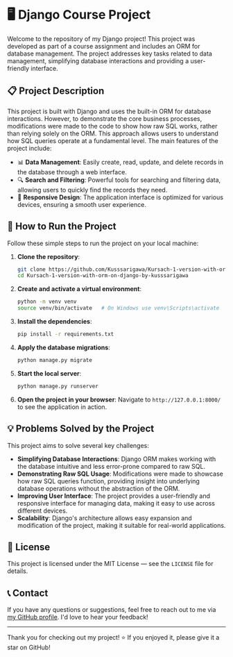 # 🖥️ Django Course Project

Welcome to the repository of my Django project! This project was developed as part of a course assignment and includes an ORM for database management. The project addresses key tasks related to data management, simplifying database interactions and providing a user-friendly interface.

## 📋 Project Description

This project is built with Django and uses the built-in ORM for database interactions. However, to demonstrate the core business processes, modifications were made to the code to show how raw SQL works, rather than relying solely on the ORM. This approach allows users to understand how SQL queries operate at a fundamental level. The main features of the project include:

- 📊 **Data Management**: Easily create, read, update, and delete records in the database through a web interface.
- 🔍 **Search and Filtering**: Powerful tools for searching and filtering data, allowing users to quickly find the records they need.
- 🎨 **Responsive Design**: The application interface is optimized for various devices, ensuring a smooth user experience.

## 🚀 How to Run the Project

Follow these simple steps to run the project on your local machine:

1. **Clone the repository**:
    ```bash
    git clone https://github.com/Kusssarigawa/Kursach-1-version-with-orm-on-django-by-kusssarigawa.git
    cd Kursach-1-version-with-orm-on-django-by-kusssarigawa
    ```

2. **Create and activate a virtual environment**:
    ```bash
    python -m venv venv
    source venv/bin/activate   # On Windows use venv\Scripts\activate
    ```

3. **Install the dependencies**:
    ```bash
    pip install -r requirements.txt
    ```

4. **Apply the database migrations**:
    ```bash
    python manage.py migrate
    ```

5. **Start the local server**:
    ```bash
    python manage.py runserver
    ```

6. **Open the project in your browser**:
    Navigate to `http://127.0.0.1:8000/` to see the application in action.

## 💡 Problems Solved by the Project

This project aims to solve several key challenges:

- **Simplifying Database Interactions**: Django ORM makes working with the database intuitive and less error-prone compared to raw SQL.
- **Demonstrating Raw SQL Usage**: Modifications were made to showcase how raw SQL queries function, providing insight into underlying database operations without the abstraction of the ORM.
- **Improving User Interface**: The project provides a user-friendly and responsive interface for managing data, making it easy to use across different devices.
- **Scalability**: Django's architecture allows easy expansion and modification of the project, making it suitable for real-world applications.

## 📄 License

This project is licensed under the MIT License — see the `LICENSE` file for details.

## 📞 Contact

If you have any questions or suggestions, feel free to reach out to me via [my GitHub profile](https://github.com/Kusssarigawa). I'd love to hear your feedback!

---

Thank you for checking out my project! ⭐ If you enjoyed it, please give it a star on GitHub!
